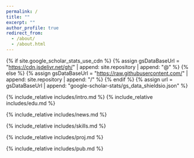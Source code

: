 ```yaml
---
permalink: /
title: ""
excerpt: ""
author_profile: true
redirect_from: 
  - /about/
  - /about.html
---
```


{% if site.google_scholar_stats_use_cdn %}
{% assign gsDataBaseUrl = "<https://cdn.jsdelivr.net/gh/>" | append: site.repository | append: "@" %}
{% else %}
{% assign gsDataBaseUrl = "<https://raw.githubusercontent.com/>" | append: site.repository | append: "/" %}
{% endif %}
{% assign url = gsDataBaseUrl | append: "google-scholar-stats/gs_data_shieldsio.json" %}

<span class='anchor' id='about-me'></span>
{% include_relative includes/intro.md %}
{% include_relative includes/edu.md %}

<span class='anchor' id='news'></span>
{% include_relative includes/news.md %}

<span class='anchor' id='skills'></span>
{% include_relative includes/skills.md %}

<span class='anchor' id='projects'></span>
{% include_relative includes/proj.md %}

<span class='anchor' id='publications'></span>
{% include_relative includes/pub.md %}
